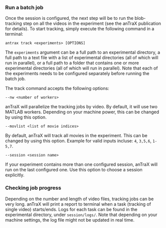 

### Run a batch job 

Once the session is configured, the next step will be to run the blob-tracking step on all the videos in the experiment (see the anTraX publication for details). To start tracking, simply execute the following command in a terminal:

```console
antrax track <experiments> [OPTIONS]
```

The `experiments` argument can be a full path to an experimental directory, a full path to a text file with a list of experimental directories (all of which will run in parallel), or a full path to a folder that contains one or more experimental directories (all of which will run in parallel). Note that each of the experiments needs to be configured separately before running the batch job. 

The track command accepts the following options:

`--nw <number of workers>`

anTraX will parallelize the tracking jobs by video. By default, it will use two MATLAB workers. Depending on your machine power, this can be changed by using this option. 

`--movlist <list of movie indices>`

By default, anTraX will track all movies in the experiment. This can be changed by using this option. Example for valid inputs incluse: `4`, `3,5,6`, `1-5,7`.

`--session <session name>`

If your experiment contains more than one configured session, anTraX will run on the last configured one. Use this option to choose a session explicitly.

### Checking job progress

Depending on the number and length of video files, tracking jobs can be very long. anTraX will print a report to terminal when a task (tracking of single video) starts/ends. Logs for each task can be found in the experimental directory, under `session/logs/`. Note that depending on your machine settings, the log file might not be updated in real time.

